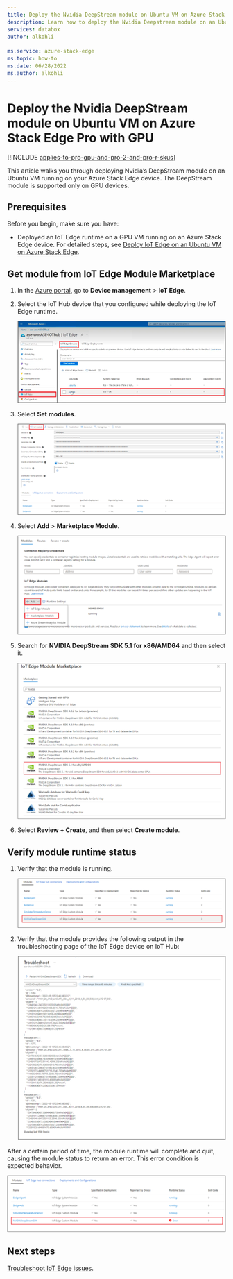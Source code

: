 ```yaml
---
title: Deploy the Nvidia DeepStream module on Ubuntu VM on Azure Stack Edge Pro with GPU | Microsoft Docs
description: Learn how to deploy the Nvidia Deepstream module on an Ubuntu virtual machine that is running on your Azure Stack Edge Pro GPU device.
services: databox
author: alkohli

ms.service: azure-stack-edge
ms.topic: how-to
ms.date: 06/28/2022
ms.author: alkohli
---
```


# Deploy the Nvidia DeepStream module on Ubuntu VM on Azure Stack Edge Pro with GPU

[!INCLUDE [applies-to-pro-gpu-and-pro-2-and-pro-r-skus](../../includes/azure-stack-edge-applies-to-gpu-pro-pro-2-pro-r-sku.md)]

This article walks you through deploying Nvidia’s DeepStream module on an Ubuntu VM running on your Azure Stack Edge device. The DeepStream module is supported only on GPU devices. 

## Prerequisites

Before you begin, make sure you have:

- Deployed an IoT Edge runtime on a GPU VM running on an Azure Stack Edge device. For detailed steps, see [Deploy IoT Edge on an Ubuntu VM on Azure Stack Edge](azure-stack-edge-gpu-deploy-iot-edge-linux-vm.md).

## Get module from IoT Edge Module Marketplace

1. In the [Azure portal](https://portal.azure.com), go to **Device management** > **IoT Edge**.
1. Select the IoT Hub device that you configured while deploying the IoT Edge runtime.

    ![Screenshot of the Azure portal, IoT Edge, IoT Hub device.](media/azure-stack-edge-deploy-nvidia-deepstream-module/azure-portal-select-iot-edge-device.png)

1. Select **Set modules**.

    ![Screenshot of the Azure portal, IoT Hub, set modules page.](media/azure-stack-edge-deploy-nvidia-deepstream-module/azure-portal-create-vm-iot-hub-set-module.png)

1. Select **Add** > **Marketplace Module**.

    ![Screenshot of the Azure portal, Marketplace Module, Add Marketplace Module selection.](media/azure-stack-edge-deploy-nvidia-deepstream-module/azure-portal-create-vm-add-iot-edge-module.png)

1. Search for **NVIDIA DeepStream SDK 5.1 for x86/AMD64** and then select it. 

    ![Screenshot of the Azure portal, IoT Edge Module Marketplace, modules options.](media/azure-stack-edge-deploy-nvidia-deepstream-module/azure-portal-create-vm-iot-edge-module-marketplace.png)

1. Select **Review + Create**, and then select **Create module**.

## Verify module runtime status

1. Verify that the module is running.  

     ![Screenshot of the Azure portal, modules runtime status.](media/azure-stack-edge-deploy-nvidia-deepstream-module/azure-portal-create-vm-verify-module-status.png)

1. Verify that the module provides the following output in the troubleshooting page of the IoT Edge device on IoT Hub:

    ![Screenshot of the Azure portal, NVIDIA DeepStream SDK log file output.](media/azure-stack-edge-deploy-nvidia-deepstream-module/azure-portal-create-vm-troubleshoot-iot-edge-module.png)

After a certain period of time, the module runtime will complete and quit, causing the module status to return an error. This error condition is expected behavior.

![Screenshot of the Azure portal, NVIDIA DeepStream SDK module runtime status with error condition.](media/azure-stack-edge-deploy-nvidia-deepstream-module/azure-portal-create-vm-add-iot-edge-module-error.png)

## Next steps

[Troubleshoot IoT Edge issues](azure-stack-edge-gpu-troubleshoot-iot-edge.md).

